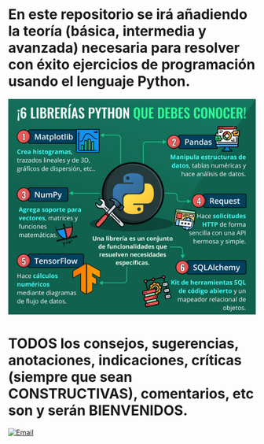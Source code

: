 # En este repositorio se irá añadiendo la teoría (básica, intermedia y avanzada) necesaria para resolver con éxito ejercicios de programación usando el lenguaje Python.
![](librerias_python.png)
# TODOS los consejos, sugerencias, anotaciones, indicaciones, críticas (siempre que sean CONSTRUCTIVAS), comentarios, etc son y serán BIENVENIDOS.
<a href="mailto:loquelojonove1975@gmail.com" target="_blank" title="Email" rel="noopener"><img src="aportaciones.jfif" title="Email"></i></a>
